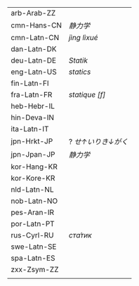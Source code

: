 | | |
|-|-|
| arb-Arab-ZZ |  |
| cmn-Hans-CN | _静力学_ |
| cmn-Latn-CN | _jìng lìxué_ |
| dan-Latn-DK |  |
| deu-Latn-DE | _Statik_ |
| eng-Latn-US | _statics_ |
| fin-Latn-FI |  |
| fra-Latn-FR | _statique [f]_ |
| heb-Hebr-IL |  |
| hin-Deva-IN |  |
| ita-Latn-IT |  |
| jpn-Hrkt-JP | ? _せ↑いりき↓がく_ |
| jpn-Jpan-JP | _静力学_ |
| kor-Hang-KR |  |
| kor-Kore-KR |  |
| nld-Latn-NL |  |
| nob-Latn-NO |  |
| pes-Aran-IR |  |
| por-Latn-PT |  |
| rus-Cyrl-RU | _ста́тик_ |
| swe-Latn-SE |  |
| spa-Latn-ES |  |
| zxx-Zsym-ZZ |  |
|  |  |
